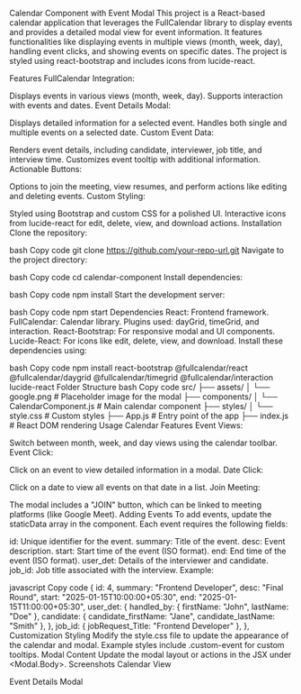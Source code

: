 Calendar Component with Event Modal
This project is a React-based calendar application that leverages the FullCalendar library to display events and provides a detailed modal view for event information. It features functionalities like displaying events in multiple views (month, week, day), handling event clicks, and showing events on specific dates. The project is styled using react-bootstrap and includes icons from lucide-react.

Features
FullCalendar Integration:

Displays events in various views (month, week, day).
Supports interaction with events and dates.
Event Details Modal:

Displays detailed information for a selected event.
Handles both single and multiple events on a selected date.
Custom Event Data:

Renders event details, including candidate, interviewer, job title, and interview time.
Customizes event tooltip with additional information.
Actionable Buttons:

Options to join the meeting, view resumes, and perform actions like editing and deleting events.
Custom Styling:

Styled using Bootstrap and custom CSS for a polished UI.
Interactive icons from lucide-react for edit, delete, view, and download actions.
Installation
Clone the repository:

bash
Copy code
git clone https://github.com/your-repo-url.git
Navigate to the project directory:

bash
Copy code
cd calendar-component
Install dependencies:

bash
Copy code
npm install
Start the development server:

bash
Copy code
npm start
Dependencies
React: Frontend framework.
FullCalendar: Calendar library.
Plugins used: dayGrid, timeGrid, and interaction.
React-Bootstrap: For responsive modal and UI components.
Lucide-React: For icons like edit, delete, view, and download.
Install these dependencies using:

bash
Copy code
npm install react-bootstrap @fullcalendar/react @fullcalendar/daygrid @fullcalendar/timegrid @fullcalendar/interaction lucide-react
Folder Structure
bash
Copy code
src/
├── assets/
│   └── google.png          # Placeholder image for the modal
├── components/
│   └── CalendarComponent.js # Main calendar component
├── styles/
│   └── style.css            # Custom styles
├── App.js                   # Entry point of the app
├── index.js                 # React DOM rendering
Usage
Calendar Features
Event Views:

Switch between month, week, and day views using the calendar toolbar.
Event Click:

Click on an event to view detailed information in a modal.
Date Click:

Click on a date to view all events on that date in a list.
Join Meeting:

The modal includes a "JOIN" button, which can be linked to meeting platforms (like Google Meet).
Adding Events
To add events, update the staticData array in the component. Each event requires the following fields:

id: Unique identifier for the event.
summary: Title of the event.
desc: Event description.
start: Start time of the event (ISO format).
end: End time of the event (ISO format).
user_det: Details of the interviewer and candidate.
job_id: Job title associated with the interview.
Example:

javascript
Copy code
{
  id: 4,
  summary: "Frontend Developer",
  desc: "Final Round",
  start: "2025-01-15T10:00:00+05:30",
  end: "2025-01-15T11:00:00+05:30",
  user_det: {
    handled_by: { firstName: "John", lastName: "Doe" },
    candidate: { candidate_firstName: "Jane", candidate_lastName: "Smith" },
  },
  job_id: { jobRequest_Title: "Frontend Developer" },
},
Customization
Styling
Modify the style.css file to update the appearance of the calendar and modal.
Example styles include .custom-event for custom tooltips.
Modal Content
Update the modal layout or actions in the JSX under <Modal.Body>.
Screenshots
Calendar View

Event Details Modal

